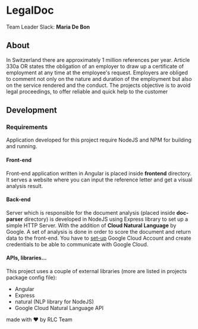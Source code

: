 # LegalDoc

Team Leader Slack: __Maria De Bon__

## About

In Switzerland there are approximately 1 million references per year. Article 330a OR states tthe obligation of an employer to draw up a certificate of employment at any time at the employee's request. Employers are obliged to comment not only on the nature and duration of the employment but also on the service rendered and the conduct. The projects objective is to avoid legal proceedings, to offer reliable and quick help to the customer

## Development

### Requirements

Application developed for this project require NodeJS and NPM for building and running.

#### Front-end

Front-end application written in Angular is placed inside __frontend__ directory. It serves a website where you can input the reference letter and get a visual analysis result.

#### Back-end

Server which is responsible for the document analysis (placed inside __doc-parser__ directory) is developed in NodeJS using Express library to set up a simple HTTP Server. With the addition of __Cloud Natural Language__ by Google. 
A set of analysis is done in order to score the document and return data to the front-end.
You have to [set-up](https://cloud.google.com/natural-language/docs/quickstart) Google Cloud Account and create credentials to be able to communicate with Google Cloud.

#### APIs, libraries...

This project uses a couple of external libraries (more are listed in projects package config file):

 - Angular
 - Express
 - natural (NLP library for NodeJS)
 - Google Cloud Natural Language API



made with ♥ by RLC Team
